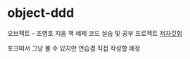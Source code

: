 # object-ddd

오브젝트 - 조영호 지음 책 예제 코드 실습 및 공부 프로젝트
[저자깃헙](https://github.com/eternity-oop/object)

포크떠서 그냥 볼 수 있지만 연습겸 직접 작성할 예정
